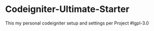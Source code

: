 # Codeigniter-Ultimate-Starter
This my personal codeigniter setup and settings per Project
#lgpl-3.0
